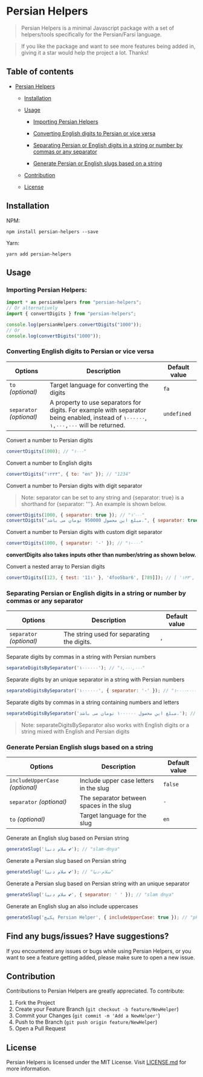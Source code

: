 # Persian Helpers

> Persian Helpers is a minimal Javascript package with a set of helpers/tools specifically for the Persian/Farsi language.

>

> If you like the package and want to see more features being added in, giving it a star would help the project a lot. Thanks!

## Table of contents

- [Persian Helpers](#persian-helpers)

  - [Installation](#installation)

  - [Usage](#usage)

    - [Importing Persian Helpers](#importing-persian-helpers)
    
    - [Converting English digits to Persian or vice versa](#converting-english-digits-to-persian-or-vice-versa)

    - [Separating Persian or English digits in a string or number by commas or any separator](#separating-persian-or-english-digits-in-a-string-or-number-by-commas-or-any-separator)

    - [Generate Persian or English slugs based on a string](#generate-persian-or-english-slugs-based-on-a-string)

  - [Contribution](#contribution)

  - [License](#license)

## Installation

NPM:

`npm install persian-helpers --save`

Yarn:

`yarn add persian-helpers`

## Usage

### Importing Persian Helpers:

```javascript
import * as persianHelpers from "persian-helpers";
// Or alternatively
import { convertDigits } from "persian-helpers";

console.log(persianHelpers.convertDigits("1000"));
// Or
console.log(convertDigits("1000"));
```

### Converting English digits to Persian or vice versa

| Options                  | Description                                                                                                                            | Default value |
| ------------------------ | -------------------------------------------------------------------------------------------------------------------------------------- | ------------- |
| `to` _(optional)_        | Target language for converting the digits                                                                                              | `fa`          |
| `separator` _(optional)_ | A property to use separators for digits. For example with separator being enabled, instead of `۱۰۰۰۰۰۰`, `۱,۰۰۰,۰۰۰` will be returned. | `undefined`   |

Convert a number to Persian digits

```javascript
convertDigits(1000); // "۱۰۰۰"
```

Convert a number to English digits

```javascript
convertDigits("۱۲۳۴", { to: "en" }); // "1234"
```

Convert a number to Persian digits with digit separator

> Note: separator can be set to any string and {separator: true} is a shorthand for {separator: '٬'}. An example is shown below.

```javascript
convertDigits(1000, { separator: true }); // "۱٬۰۰۰"
convertDigits("مبلغ این محصول 950000 تومان می باشد.", { separator: true }); // "مبلغ این محصول ۹۵۰٬۰۰۰ تومان می باشد."
```

Convert a number to Persian digits with custom digit separator

```javascript
convertDigits(1000, { separator: '-' }); // "۱-۰۰۰"
```

**convertDigits also takes inputs other than number/string as shown below.**

Convert a nested array to Persian digits

```javascript
convertDigits([123, { test: '11۱' }, '4foo5bar6', [789]]); // [ '۱۲۳', { test: '۱۱۱' }, '۴foo۵bar۶', ['۷۸۹'], ]
```

### Separating Persian or English digits in a string or number by commas or any separator

| Options                  | Description                                | Default value |
| ------------------------ | ------------------------------------------ | ------------- |
| `separator` _(optional)_ | The string used for separating the digits. | `,`           |

Separate digits by commas in a string with Persian numbers

```javascript
separateDigitsBySeparator('۱۰۰۰۰۰۰'); // "۱,۰۰۰,۰۰۰"
```

Separate digits by an unique separator in a string with Persian numbers

```javascript
separateDigitsBySeparator('۱۰۰۰۰۰۰', { separator: '-' }); // "۱-۰۰۰-۰۰۰"
```

Separate digits by commas in a string containing numbers and letters

```javascript
separateDigitsBySeparator('مبلغ این محصول ۱۰۰۰۰۰۰ تومان می باشد.'); // "مبلغ این محصول ۱,۰۰۰,۰۰۰ تومان می باشد."
```

> Note: separateDigitsBySeparator also works with English digits or a string mixed with English and Persian digits

### Generate Persian English slugs based on a string

| Options                         | Description                              | Default value |
| ------------------------------- | ---------------------------------------- | ------------- |
| `includeUpperCase` _(optional)_ | Include upper case letters in the slug   | `false`       |
| `separator` _(optional)_        | The separator between spaces in the slug | `-`           |
| `to` _(optional)_               | Target language for the slug             | `en`          |

Generate an English slug based on Persian string

```javascript
generateSlug('سلام دنیا 💕'); // "slam-dnya"
```

Generate a Persian slug based on Persian string

```javascript
generateSlug('سلام دنیا 💕'); // "سلام-دنیا"
```

Generate a Persian slug based on Persian string with an unique separator

```javascript
generateSlug('سلام دنیا 💕', { separator: ' ' }); // "slam dnya"
```

Generate an English slug an also include uppercases

```javascript
generateSlug('پکیج Persian Helper', { includeUpperCase: true }); // "pkyj-Persian-Helper"
```

## Find any bugs/issues? Have suggestions?

If you encountered any issues or bugs while using Persian Helpers, or you want to see a feature getting added, please make sure to open a new issue.

## Contribution

Contributions to Persian Helpers are greatly appreciated. To contribute:

1. Fork the Project
2. Create your Feature Branch (`git checkout -b feature/NewHelper`)
3. Commit your Changes (`git commit -m 'Add a NewHelper'`)
4. Push to the Branch (`git push origin feature/NewHelper`)
5. Open a Pull Request

## License
Persian Helpers is licensed under the MIT License. Visit [LICENSE.md](https://github.com/kasraghoreyshi/persian-helpers/blob/main/LICENSE) for more information.
